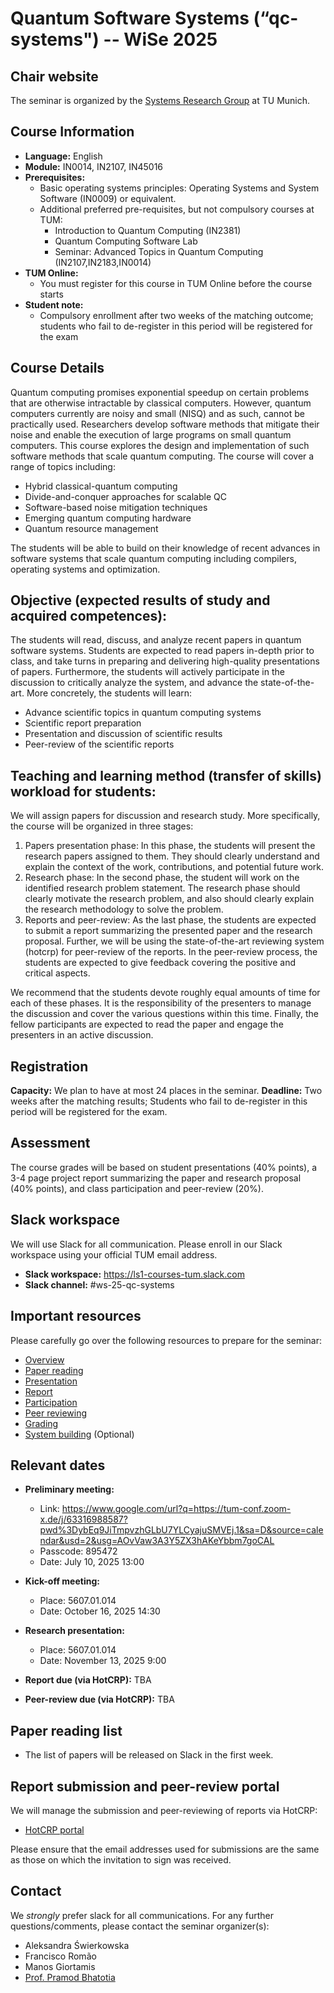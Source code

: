 # Quantum Software Systems (“qc-systems") -- WiSe 2025

## Chair website

The seminar is organized by the [Systems Research Group](https://dse.in.tum.de/) at TU Munich.

## Course Information

- **Language:** English
- **Module:** IN0014, IN2107, IN45016
- **Prerequisites:** 
  - Basic operating systems principles: Operating Systems and System Software (IN0009) or equivalent.
  - Additional preferred pre-requisites, but not compulsory courses at TUM:
	- Introduction to Quantum Computing (IN2381)
	- Quantum Computing Software Lab
	- Seminar: Advanced Topics in Quantum Computing (IN2107,IN2183,IN0014) 
- **TUM Online:** 
  - You must register for this course in TUM Online before the course starts
- **Student note:**
  - Compulsory enrollment after two weeks of the matching outcome; students who fail to de-register in this period will be registered for the exam

## Course Details

Quantum computing promises exponential speedup on certain problems that are otherwise intractable by classical computers. However, quantum computers currently are noisy and small (NISQ) and as such, cannot be practically used. Researchers develop software methods that mitigate their noise and enable the execution of large programs on small quantum computers. This course explores the design and implementation of such software methods that scale quantum computing. The course will cover a range of topics including:
- Hybrid classical-quantum computing
- Divide-and-conquer approaches for scalable QC
- Software-based noise mitigation techniques
- Emerging quantum computing hardware
- Quantum resource management

The students will be able to build on their knowledge of recent advances in software systems that scale quantum computing including compilers, operating systems and optimization.


## Objective (expected results of study and acquired competences):

The students will read, discuss, and analyze recent papers in quantum software systems. Students are expected to read papers in-depth prior to class, and take turns in preparing and delivering high-quality presentations of papers. Furthermore, the students will actively participate in the discussion to critically analyze the system, and advance the state-of-the-art. More concretely, the students will learn:
- Advance scientific topics in quantum computing systems
- Scientific report preparation 
- Presentation and discussion of scientific results
- Peer-review of the scientific reports 


## Teaching and learning method (transfer of skills) workload for students:

We will assign papers for discussion and research study. More specifically, the course will be organized in three stages:
1. Papers presentation phase: In this phase, the students will present the research papers assigned to them. They should clearly understand and explain the context of the work, contributions, and potential future work.
2. Research phase: In the second phase, the student will work on the identified research problem statement. The research phase should clearly motivate the research problem, and also should clearly explain the research methodology to solve the problem.
3. Reports and peer-review: As the last phase, the students are expected to submit a report summarizing the presented paper and the research proposal. Further, we will be using the state-of-the-art reviewing system (hotcrp) for peer-review of the reports. In the peer-review process, the students are expected to give feedback covering the positive and critical aspects.
	
We recommend that the students devote roughly equal amounts of time for each of these phases. It is the responsibility of the presenters to manage the discussion and cover the various questions within this time.
Finally, the fellow participants are expected to read the paper and engage the presenters in an active discussion.


## Registration

**Capacity:** We plan to have at most 24 places in the seminar.
**Deadline:** Two weeks after the matching results; Students who fail to de-register in this period will be registered for the exam.


## Assessment

The course grades will be based on student presentations (40% points), a 3-4 page project report summarizing the paper and research proposal (40% points), and class participation and peer-review (20%).


## Slack workspace

We will use Slack for all communication. Please enroll in our Slack workspace using your official TUM email address.

- **Slack workspace:** https://ls1-courses-tum.slack.com
- **Slack channel:** #ws-25-qc-systems

## Important resources

Please carefully go over the following resources to prepare for the seminar:

- [Overview](docs/qc-systems-overview.pdf)
- [Paper reading](docs/paper-reading.pdf)
- [Presentation](docs/presentation.pdf)
- [Report](docs/report.pdf)
- [Participation](docs/participation.pdf)
- [Peer reviewing](docs/peer-review.pdf)
- [Grading](docs/grading.pdf)
- [System building](docs/system-building.pdf) (Optional)

## Relevant dates

- **Preliminary meeting:**
	- Link: https://www.google.com/url?q=https://tum-conf.zoom-x.de/j/63316988587?pwd%3DybEq9JiTmpvzhGLbU7YLCyajuSMVEj.1&sa=D&source=calendar&usd=2&usg=AOvVaw3A3Y5ZX3hAKeYbbm7goCAL
	- Passcode: 895472
	- Date: July 10, 2025 13:00

- **Kick-off meeting:** 
	- Place: 5607.01.014
    - Date: October 16, 2025 14:30

- **Research presentation:**
	- Place: 5607.01.014
    - Date: November 13, 2025 9:00


- **Report due (via HotCRP):** TBA

- **Peer-review due (via HotCRP):** TBA 


## Paper reading list

- The list of papers will be released on Slack in the first week.  


## Report submission and peer-review portal

We will manage the submission and peer-reviewing of reports via HotCRP:

- [HotCRP portal](https://tum-ss2021.hotcrp.com/)

Please ensure that the email addresses used for submissions are the same as those on which the invitation to sign was received.


## Contact

We *strongly* prefer slack for all communications. For any further questions/comments, please contact the seminar organizer(s):

- Aleksandra Świerkowska
- Francisco Romão
- Manos Giortamis
- [Prof. Pramod Bhatotia](https://dse.in.tum.de/bhatotia/)
